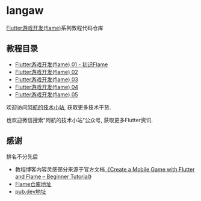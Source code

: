 # langaw

[Flutter游戏开发(flame)](https://blog.bugcatt.com/archives/279)系列教程代码仓库

## 教程目录
- [Flutter游戏开发(flame) 01 - 初识Flame](https://blog.bugcatt.com/archives/279)
- [Flutter游戏开发(flame) 02](https://blog.bugcatt.com/archives/292)
- [Flutter游戏开发(flame) 03](https://blog.bugcatt.com/archives/560)
- [Flutter游戏开发(flame) 04](https://blog.bugcatt.com/archives/562)
- [Flutter游戏开发(flame) 05](https://blog.bugcatt.com/archives/564)

欢迎访问[阿航的技术小站](https://blog.bugcatt.com), 获取更多技术干货.

也欢迎微信搜索"阿航的技术小站"公众号, 获取更多Flutter资讯.

## 感谢
排名不分先后
- 教程博客内容灵感部分来源于官方文档[《Create a Mobile Game with Flutter and Flame – Beginner Tutorial》](https://jap.alekhin.io/create-mobile-game-flutter-flame-beginner-tutorial)
- [Flame仓库地址](https://github.com/flame-engine/flame)
- [pub.dev地址](https://pub.flutter-io.cn/packages/flame)